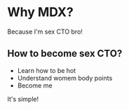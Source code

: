 # Why MDX?

Because I'm sex CTO bro!

## How to become sex CTO?

* Learn how to be hot
* Understand womem body points
* Become me

It's simple!
